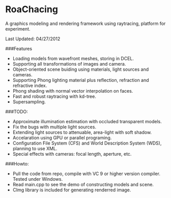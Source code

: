 RoaChacing
===========

A graphics modeling and rendering framework using raytracing, platform for experiment.

Last Updated: 04/27/2012

###Features

* Loading models from wavefront meshes, storing in DCEL.
* Supporting all transformations of images and camera.
* Object-oriented scene buiding using materials, light sources and cameras.
* Supporting Phong lighting material plus reflection, refraction and refractive index.
* Phong shading with normal vector interpolation on faces.
* Fast and robust raytracing with kd-tree.
* Supersampling.


###TODO:
* Approximate illumination estimation with occluded transparent models.
* Fix the bugs with multiple light sources.
* Extending light sources to attenuable, area-light with soft shadow.
* Accelaration using GPU or parallel programing.
* Configuration File System (CFS) and World Description System (WDS), planning to use XML.
* Special effects with cameras: focal length, aperture, etc.

###Howto:
* Pull the code from repo, compile with VC 9 or higher version compiler. Tested under Windows.
* Read main.cpp to see the demo of constructing models and scene.
* CImg library is included for generating renderred image.